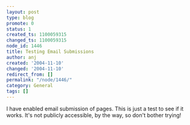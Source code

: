 ```yaml
---
layout: post
type: blog
promote: 0
status: 1
created_ts: 1100059315
changed_ts: 1100059315
node_id: 1446
title: Testing Email Submissions
author: anj
created: '2004-11-10'
changed: '2004-11-10'
redirect_from: []
permalink: "/node/1446/"
category: General
tags: []
---
```


I have enabled email submission of pages.  This is just a test to see if
it works.  It's not publicly accessible, by the way, so don't bother trying!

